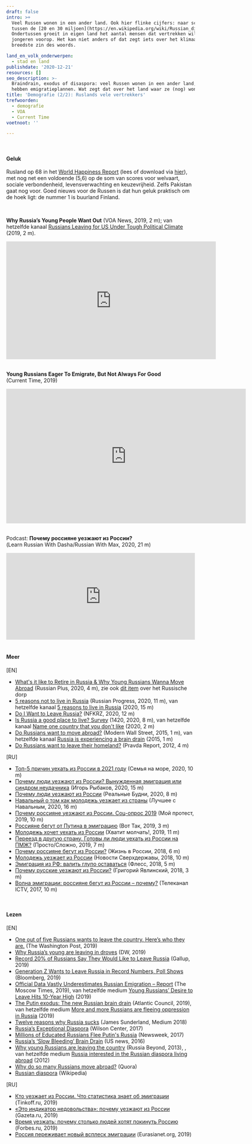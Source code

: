 ```yaml
---
draft: false
intro: >+
  Veel Russen wonen in een ander land. Ook hier flinke cijfers: naar schatting
  tussen de [20 en 30 miljoen](https://en.wikipedia.org/wiki/Russian_diaspora).
  Ondertussen groeit in eigen land het aantal mensen dat vertrekken wil,
  jongeren voorop. Het kan niet anders of dat zegt iets over het klimaat, in de
  breedste zin des woords.

land_en_volk_onderwerpen:
  - stad en land
publishdate: '2020-12-21'
resources: []
seo_description: >-
  Braindrain, exodus of disaspora: veel Russen wonen in een ander land, of
  hebben emigratieplannen. Wat zegt dat over het land waar ze (nog) wonen? 
title: 'Demografie (2/2): Ruslands vele vertrekkers'
trefwoorden:
  - demografie
  - VOA
  - Current Time
voetnoot: ''

---
```


<br/>

#### Geluk

Rusland op 68 in het [World Happiness Report](https://nl.wikipedia.org/wiki/World_Happiness_Report) (lees of download via [hier](https://worldhappiness.report/ed/2020/)), met nog net een voldoende (5,6) op de som van scores voor welvaart, sociale verbondenheid, levensverwachting en keuzevrijheid. Zelfs Pakistan gaat nog voor. Goed nieuws voor de Russen is dat hun geluk praktisch om de hoek ligt: de nummer 1 is buurland Finland.

<br/>

**Why Russia’s Young People Want Out** (VOA News, 2019, 2 m); van hetzelfde kanaal [Russians Leaving for US Under Tough Political Climate](https://youtu.be/k8XuI9mvPF4) (2019, 2 m).

<iframe width="560" height="315" src="https://www.youtube.com/embed/UrACYyWf55g" frameborder="0" allow="accelerometer; autoplay; clipboard-write; encrypted-media; gyroscope; picture-in-picture" allowfullscreen></iframe>

<br/>
<br/>

**Young Russians Eager To Emigrate, But Not Always For Good**<br/>
(Current Time, 2019)


<iframe src="https://en.currenttime.tv/embed/player/0/30303174.html?type=video" frameborder="0" scrolling="no" width="640" height="360" allowfullscreen></iframe>

<br/>

<br/>

Podcast: **Почему россияне уезжают из России?**<br/>
(Learn Russian With Dasha/Russian With Max, 2020, 21 m)

<iframe src="https://open.spotify.com/embed-podcast/episode/6u7YGsJqsiVwqoe1THVlch" width="100%" height="232" frameborder="0" allowtransparency="true" allow="encrypted-media"></iframe>

 <br/>

<br/>


#### Meer

[EN]

- [What's it like to Retire in Russia & Why Young Russians Wanna Move Abroad](https://youtu.be/ttnDLXx-0GA) (Russian Plus, 2020, 4 m), zie ook [dit item](https://rusland1.nl/land-en-volk/20200727-dood-of-herlevend-russische-dorpen/) over het Russische dorp
- [5 reasons not to live in Russia](https://youtu.be/AKkagokZpaA) (Russian Progress, 2020, 11 m), van hetzelfde kanaal [5 reasons to live in Russia](https://youtu.be/DE29DeZF63U) (2020, 15 m)
- [Do I Want to Leave Russia?](https://youtu.be/D16-E2UuLaU) (NFKRZ, 2020, 12 m)
- [Is Russia a good place to live? Survey](https://youtu.be/c0YnVtYhH0k) (1420, 2020, 8 m), van hetzelfde kanaal [Name one country that you don't like](https://youtu.be/rLj89v2dV_Q) (2020, 2 m)
- [Do Russians want to move abroad?](https://youtu.be/39wSHrPRamA) (Modern Wall Street, 2015, 1 m), van hetzelfde kanaal [Russia is experiencing a brain drain](https://youtu.be/8CctdL7yGyY) (2015, 1 m)
- [Do Russians want to leave their homeland?](https://youtu.be/9QTRMpnu1wo) (Pravda Report, 2012, 4 m)


 [RU]

- [Топ-5 причин уехать из России в 2021 году](https://youtu.be/gxlDH5rTH80) (Семья на море, 2020, 10 m)
- [Почему люди уезжают из России? Вынужденная эмиграция или синдром неудачника](https://youtu.be/uW8tnhRCJrw) (Игорь Рыбаков, 2020, 15 m)
- [Почему люди уезжают из России](https://youtu.be/itf5VCtcghM) (Реальные Будни, 2020, 8 m)
- [Навальный о том как молодежь уезжает из страны](https://youtu.be/2bFBTZlysrk) (Лучшее с Навальным, 2020, 16 m)
- [Почему россияне уезжают из России. Соц-опрос 2019](https://youtu.be/Ukf1v2-NgzA) (Мой протест, 2019, 10 m)
- [Россияне бегут от Путина в эмиграцию](https://youtu.be/qJGRE9eBwOs) (Вот Так, 2019, 3 m)
- [Молодежь хочет уехать из России](https://youtu.be/cELeE4grxHI) (Хватит молчать!, 2019, 11 m)
- [Переезд в другую страну. Готовы ли люди уехать из России на ПМЖ?](https://youtu.be/W3X99nWHpMk) (Просто/Сложно, 2019, 7 m)
- [Почему россияне бегут из России?](https://youtu.be/GFyE0G1Xooc) (Жизнь в России, 2018, 6 m)
- [Молодежь уезжает из России](https://youtu.be/jfr-tREKhLM) (Новости Сверхдержавы, 2018, 10 m)
- [Эмиграция из РФ: валить глупо оставаться](https://youtu.be/p89xSRmdmgY) (Флесс, 2018, 5 m)
- [Почему русские уезжают из России?](https://youtu.be/1YKWmnRJnu8) (Григорий Явлинский, 2018, 3 m)
- [Волна эмиграции: россияне бегут из России – почему?](https://youtu.be/YfJClm7kqUc) (Телеканал ICTV, 2017, 10 m)


<br/>

#### Lezen

[EN]

- [One out of five Russians wants to leave the country. Here’s who they are.](https://www.washingtonpost.com/politics/2019/08/12/one-out-five-russians-wants-leave-country-heres-who-they-are/) (The Washington Post, 2019)
- [Why Russia’s young are leaving in droves](https://www.dw.com/en/why-russias-young-are-leaving-in-droves/av-48639375) (DW, 2019)
- [Record 20% of Russians Say They Would Like to Leave Russia](https://news.gallup.com/poll/248249/record-russians-say-leave-russia.aspx) (Gallup, 2019)
- [Generation Z Wants to Leave Russia in Record Numbers, Poll Shows](https://www.bloomberg.com/news/articles/2019-11-26/putin-s-youth-want-to-leave-russia-in-record-numbers-poll-shows) (Bloomberg, 2019)
- [Official Data Vastly Underestimates Russian Emigration – Report](https://www.themoscowtimes.com/2019/01/16/official-data-vastly-underestimates-russian-emigration-report-a64158) (The Moscow Times, 2019), van hetzelfde medium [Young Russians’ Desire to Leave Hits 10-Year High](https://www.themoscowtimes.com/2019/11/26/young-russians-desire-to-leave-hits-10-year-high-poll-a68320) (2019)
- [The Putin exodus: The new Russian brain drain](https://www.atlanticcouncil.org/in-depth-research-reports/report/the-putin-exodus-the-new-russian-brain-drain-3/) (Atlantic Council, 2019), van hetzelfde medium [More and more Russians are fleeing oppression in Russia](https://atlanticcouncil.org/blogs/new-atlanticist/more-and-more-russians-are-fleeing-oppression-in-russia/) (2019)
- [Twelve reasons why Russia sucks](https://medium.com/@meohoh/twelve-reasons-why-russia-sucks-9ceb0feddcd6) (James Sunderland, Medium 2018)
- [Russia’s Exceptional Diaspora](https://www.wilsoncenter.org/blog-post/russias-exceptional-diaspora) (Wilson Center, 2017) 
- [Millions of Educated Russians Flee Putin's Russia](https://www.newsweek.com/millions-educated-russians-flee-putin-russia-567930) (Newsweek, 2017)
- [Russia’s ‘Slow Bleeding’ Brain Drain](https://www.usnews.com/news/best-countries/articles/2016-10-06/countries-with-the-most-russian-emigrants) (US news, 2016)
- [Why young Russians are leaving the country](https://www.rbth.com/society/2013/08/16/why_young_russians_are_leaving_the_country_28963.html) (Russia Beyond, 2013), , van hetzelfde medium [Russia interested in  the Russian diaspora living abroad](https://www.rbth.com/articles/2012/10/01/russia_interested_in_the_russian_diaspora_living_abroad_18739.html) (2012) 
- [Why do so many Russians move abroad?](https://www.quora.com/Why-do-so-many-Russians-move-abroad) (Quora)
- [Russian diaspora](https://en.wikipedia.org/wiki/Russian_diaspora) (Wikipedia)


[RU]

- [Кто уезжает из России. Что статистика знает об эмиграции](https://journal.tinkoff.ru/pouehali-stat/) (Tinkoff.ru, 2019)
- [«Это индикатор недовольства»: почему уезжают из России](https://www.gazeta.ru/social/2019/04/05/12286423.shtml) (Gazeta.ru, 2019)
- [Время уезжать: почему столько людей хотят покинуть Россию](https://www.forbes.ru/obshchestvo/388461-vremya-uezzhat-pochemu-stolko-lyudey-hotyat-pokinut-rossiyu) (Forbes.ru, 2019)
- [Россия переживает новый всплеск эмиграции](https://russian.eurasianet.org/%D1%80%D0%BE%D1%81%D1%81%D0%B8%D1%8F-%D0%BF%D0%B5%D1%80%D0%B5%D0%B6%D0%B8%D0%B2%D0%B0%D0%B5%D1%82-%D0%BD%D0%BE%D0%B2%D1%8B%D0%B9-%D0%B2%D1%81%D0%BF%D0%BB%D0%B5%D1%81%D0%BA-%D1%8D%D0%BC%D0%B8%D0%B3%D1%80%D0%B0%D1%86%D0%B8%D0%B8) (Eurasianet.org, 2019)
